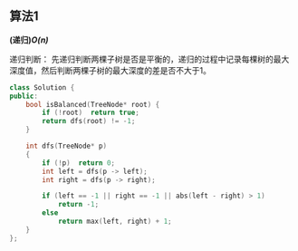 ## 算法1

**(递归)*O(n)***

递归判断：
先递归判断两棵子树是否是平衡的，递归的过程中记录每棵树的最大深度值，然后判断两棵子树的最大深度的差是否不大于1。

```CPP
class Solution {
public:
    bool isBalanced(TreeNode* root) {
        if (!root)  return true;
        return dfs(root) != -1;
    }

    int dfs(TreeNode* p)
    {
        if (!p)  return 0;
        int left = dfs(p -> left);
        int right = dfs(p -> right);

        if (left == -1 || right == -1 || abs(left - right) > 1)
            return -1;
        else
            return max(left, right) + 1;
    }
};
```